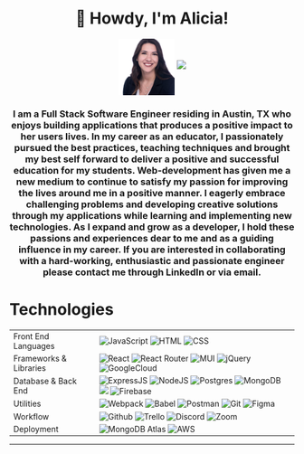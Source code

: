 <h1 align="center">  👋 Howdy, I'm Alicia!  </h1>

<p align="center">
<img src="READMEimages/Alicia-Headshot.jpeg" alt="LinkedIn" width="100" height="100" align="center">
  <a href="https://www.linkedin.com/in/alicia-villanueva-atx/" target="_blank"><img src="https://img.shields.io/badge/linkedin-%230077B5.svg?style=for-the-badge&logo=linkedin&logoColor=white" /></a>
</p>

<h3 align="center">I am a Full Stack Software Engineer residing in Austin, TX who enjoys building applications that produces a positive impact to her users lives. In my career as an educator, I passionately pursued the best practices, teaching techniques and brought my best self forward to deliver a positive and successful education for my students. Web-development has given me a new medium to continue to satisfy my passion for improving the lives around me in a positive manner. I eagerly embrace challenging problems and developing creative solutions through my applications while learning and implementing new technologies. As I expand and grow as a developer, I hold these passions and experiences dear to me and as a guiding influence in my career. If you are interested in collaborating with a hard-working, enthusiastic and passionate engineer please contact me through LinkedIn or via email.</h3>

# Technologies <a name="technologies"></a>

<table>
  <tbody>
    <tr>
      <td>Front End Languages</td>
      <td>
        <img alt="JavaScript" src="https://img.shields.io/badge/javascript%20-%23323330.svg?&style=for-the-badge&logo=javascript&logoColor=%23F7DF1E" />
        <img alt="HTML" src="https://img.shields.io/badge/html5%20-%23E34F26.svg?&style=for-the-badge&logo=html5&logoColor=white" />
        <img alt="CSS" src="https://img.shields.io/badge/css3%20-%231572B6.svg?&style=for-the-badge&logo=css3&logoColor=white" />
      </td>
    </tr>
    <tr>
      <td>Frameworks & Libraries</td>
      <td>
        <img alt="React" src="https://img.shields.io/badge/react%20-%2320232a.svg?&style=for-the-badge&logo=react&logoColor=%2361DAFB" />
        <img alt="React Router" src="https://img.shields.io/badge/React_Router-CA4245?style=for-the-badge&logo=react-router&logoColor=white"/>
        <img alt="MUI" src="https://img.shields.io/badge/MUI-%230081CB.svg?style=for-the-badge&logo=material-ui&logoColor=white" />
        <img alt="jQuery" src="https://img.shields.io/badge/jquery-%230769AD.svg?style=for-the-badge&logo=jquery&logoColor=white"/>
        <img alt="GoogleCloud" src="https://img.shields.io/badge/GoogleCloud-%234285F4.svg?style=for-the-badge&logo=google-cloud&logoColor=white"/>
      </td>
    </tr>
      <td>Database & Back End</td>
      <td>
        <img alt="ExpressJS" src="https://img.shields.io/badge/express.js-%23404d59.svg?style=for-the-badge&logo=express&logoColor=%2361DAFB"/>
        <img alt="NodeJS" src="https://img.shields.io/badge/node.js-%2343853D.svg?style=for-the-badge&logo=node-dot-js&logoColor=white"/>
        <img alt="Postgres" src="https://img.shields.io/badge/postgres-%23316192.svg?style=for-the-badge&logo=postgresql&logoColor=white">
        <img alt="MongoDB" src="https://camo.githubusercontent.com/b38bbb1cba49a754ade66ca1ca45541ed07ab31a3b01166157f513b44fb35f70/68747470733a2f2f696d672e736869656c64732e696f2f62616467652f4d6f6e676f44422d2532333465613934622e7376673f267374796c653d666f722d7468652d6261646765266c6f676f3d6d6f6e676f6462266c6f676f436f6c6f723d7768697465"/>
        <img atl="MySQL" src="https://img.shields.io/badge/mysql-%2300f.svg?style=for-the-badge&logo=mysql&logoColor=white">
        <img alt="Firebase" src="https://img.shields.io/badge/firebase-%23039BE5.svg?style=for-the-badge&logo=firebase"/>
      </td>
    </tr>
    <tr>
      <td>Utilities</td>
      <td>
        <img alt="Webpack" src="https://img.shields.io/badge/webpack%20-%2320232a.svg?&style=for-the-badge&logo=webpack&logoColor=%2361DAFB" />
        <img alt="Babel" src="https://img.shields.io/badge/Babel-F9DC3e?style=for-the-badge&logo=babel&logoColor=black" />
        <img alt="Postman" src="https://img.shields.io/badge/Postman-FF6C37?style=for-the-badge&logo=postman&logoColor=red" />
        <img alt="Git" src="https://img.shields.io/badge/Git-F05032?style=for-the-badge&logo=git&logoColor=white" />
         <img alt="Figma" src="https://img.shields.io/badge/Figma-F24E1E?style=for-the-badge&logo=figma&logoColor=white" />
      </td>
    </tr>
     <tr>
      <td>Workflow</td>
      <td>
        <img alt="Github" src="https://img.shields.io/badge/GitHub-100000?style=for-the-badge&logo=github&logoColor=white"/>
        <img alt="Trello" src="https://img.shields.io/badge/Trello-%23026AA7.svg?&style=for-the-badge&logo=Trello&logoColor=white"/>
        <img alt="Discord" src="https://img.shields.io/badge/Discord-7289DA?style=for-the-badge&logo=discord&logoColor=white"/>
        <img alt="Zoom" src="https://img.shields.io/badge/Zoom-2D8CFF?style=for-the-badge&logo=zoom&logoColor=white"/>
      </td>
    </tr>
    <tr>
      <td>Deployment</td>
      <td>
        <img alt="MongoDB Atlas" src="https://img.shields.io/badge/MongoDB Atlas-%2343853D.svg?style=for-the-badge&logo=node-dot-js&logoColor=white"/>
        <img alt="AWS" src="https://img.shields.io/badge/AWS%20-%23FF9900.svg?&style=for-the-badge&logo=amazon-aws&logoColor=white"/>
      </td>
    </tr>
  </tbody>
</table>

<hr />
<br />
